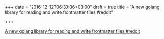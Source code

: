 +++
date = "2016-12-12T06:30:06+03:00"
draft = true
title = "A new golang library for reading and write frontmatter files  #reddit"

+++

<p><a href="https://t.co/wNydx0iMTZ">A new golang library for reading and write frontmatter files  #reddit</a></p>
